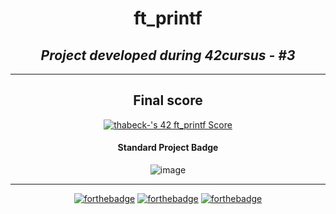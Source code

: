 <h1 align=center>
	<b>ft_printf</b>
</h1>

<h2 align=center>
	 <i> Project developed during 42cursus - #3</i>
</h2>

---
<div align=center>
<h2>
	Final score
</h2>
  
[![thabeck-'s 42 ft_printf Score](https://badge42.vercel.app/api/v2/cl2hoyg3r006009lf8tkpldta/project/2588855)](https://github.com/JaeSeoKim/badge42)

  <h4>Standard Project Badge</h4>
  
![image](https://user-images.githubusercontent.com/83835069/173258364-67a31536-4155-4e03-aa71-692985b41ac1.png)

---

  [![forthebadge](https://forthebadge.com/images/badges/made-with-c.svg)](https://forthebadge.com) 
  [![forthebadge](https://forthebadge.com/images/badges/built-with-love.svg)](https://forthebadge.com) 
  [![forthebadge](https://forthebadge.com/images/badges/powered-by-coffee.svg)](https://forthebadge.com)
 
</div>
